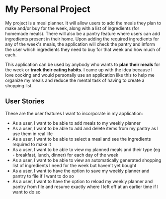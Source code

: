 # My Personal Project


My project is a meal planner. It will allow users to add the meals they plan to
make and/or buy for the week, along with a list of ingredients (for homemade 
meals). There will also be a pantry feature where users can add ingredients 
present in their home. Upon adding the required ingredients for any of the
week's meals, the application will check the pantry and inform the user which
ingredients they need to buy for that week and how much of each.

This application can be used by anybody who wants to **plan their meals** for the
week or **track their eating habits**. I came up with the idea because I love cooking
and would personally use an application like this to help me organize my meals
and reduce the mental task of having to create a shopping list.

## User Stories

These are the user features I want to incorporate in my application:

- As a user, I want to be able to add meals to my weekly planner
- As a user, I want to be able to add and delete items from my pantry as I use
them in real life
- As a user, I want to be able to select a meal and see the ingredients 
required to make it
- As a user, I want to be able to view my planned meals and their type 
(eg - breakfast, lunch, dinner) for each day of the week 
- As a user, I want to be able to view an automatically generated shopping
list of ingredients I need for the week but haven't yet bought
- As a user, I want to have the option to save my weekly planner and pantry to file 
if I want to do so
- As a user, I want to have the option to reload my weekly planner and pantry 
from file and resume exactly where I left off at an earlier time if I want to do so
